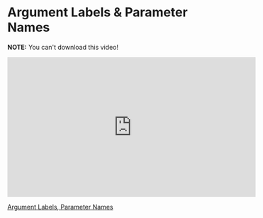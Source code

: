 # Argument Labels & Parameter Names

**NOTE:** You can't download this video!

<iframe width="560" height="315" src="https://www.youtube.com/embed/rKEGciKb4sY?rel=0&modestbranding=1" frameborder="0" allowfullscreen></iframe><p><a href="https://www.youtube.com/watch?v=rKEGciKb4sY">Argument Labels, Parameter Names</a></p>
